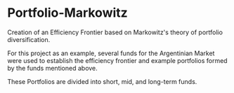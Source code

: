 # Portfolio-Markowitz
Creation of an Efficiency Frontier based on Markowitz's theory of portfolio diversification. 

For this project as an example, several funds for the Argentinian Market were used to establish the efficiency frontier and example portfolios formed by the funds mentioned above. 

These Portfolios are divided into short, mid, and long-term funds. 
